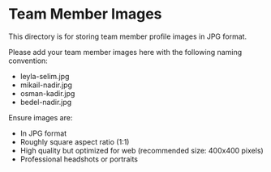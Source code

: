 # Team Member Images

This directory is for storing team member profile images in JPG format.

Please add your team member images here with the following naming convention:
- leyla-selim.jpg
- mikail-nadir.jpg
- osman-kadir.jpg
- bedel-nadir.jpg

Ensure images are:
- In JPG format
- Roughly square aspect ratio (1:1)
- High quality but optimized for web (recommended size: 400x400 pixels)
- Professional headshots or portraits
